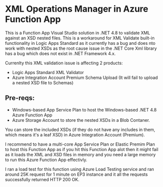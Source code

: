 # XML Operations Manager in Azure Function App
This is a Function App Visual Studio solution in .NET 4.8 to validate XML against an XSD nested files. This is a workaround for XML Validate built-in functionality in Logic Apps Standard as it currently has a bug and does nto work with nested XSDs as the root cause issue in the .NET Core Xml library has a bug which does not exist in .NET Framework 4.x.

Currenlty this XML validation issue is affecting 2 products:
- Logic Apps Standard XML Validator
- Azure Integration Account Premium Schema Upload (It will fail to upload a nested XSD file to Schemas)

## Pre-reqs:
- Windows-based App Service Plan to host the Windows-based .NET 4.8 Azure Function App
- Azure Storage Account to store the nested XSDs in a Blob Contaner.

You can store the included XSDs (if they do not have any includes in them, which means it's a leaf XSD) in Azure Integration Account (Premium).

I recommend to have a multi-core App Service Plan or Elastic Premim Plan to host this Function App as if you hit this Function App alot then it might fail as it loads the XML and XSD files in memory and you need a large memory to run this Azure Function App effectivly.

I ran a load test for this function using Azure Load Testing service and ran around 25K request for 1 minute on EP3 instance and it all the requests successfully returned HTTP 200 OK.

